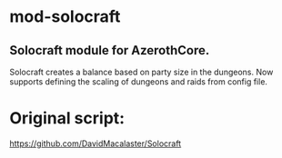 # mod-solocraft

## Solocraft module for AzerothCore.

Solocraft creates a balance based on party size in the dungeons.
Now supports defining the scaling of dungeons and raids from config file.

# Original script:
https://github.com/DavidMacalaster/Solocraft
